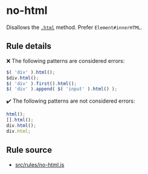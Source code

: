 # no-html

Disallows the [`.html`](https://api.jquery.com/html/) method. Prefer `Element#innerHTML`.

## Rule details

❌ The following patterns are considered errors:
```js
$( 'div' ).html();
$div.html();
$( 'div' ).first().html();
$( 'div' ).append( $( 'input' ).html() );
```

✔️ The following patterns are not considered errors:
```js
html();
[].html();
div.html();
div.html;
```

## Rule source

* [src/rules/no-html.js](/src/rules/no-html.js)
